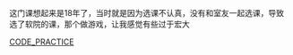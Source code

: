 这门课想起来是18年了，当时就是因为选课不认真，没有和室友一起选课，导致选了软院的课，那个做游戏，让我感觉有些过于宏大


[CODE_PRACTICE](./code/code.md)












